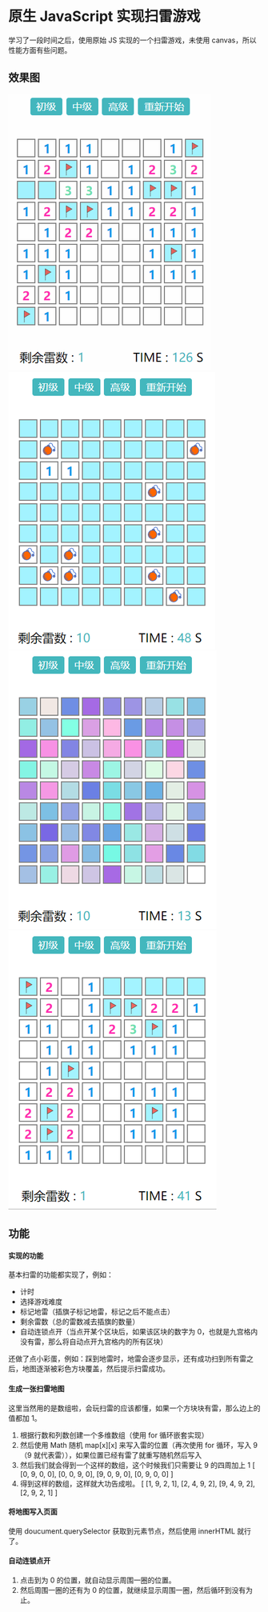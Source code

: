 # 原生 JavaScript 实现扫雷游戏

学习了一段时间之后，使用原始 JS 实现的一个扫雷游戏，未使用 canvas，所以性能方面有些问题。


## 效果图
![demo1](https://github.com/CaiJinyc/game-mineSweepinng/blob/master/img/demo1.gif)![demo2](https://github.com/CaiJinyc/game-mineSweepinng/blob/master/img/demo2.png)![demo3](https://github.com/CaiJinyc/game-mineSweepinng/blob/master/img/demo3.png)![demo4](https://github.com/CaiJinyc/game-mineSweepinng/blob/master/img/demo4.png)

## 功能
#### 实现的功能
基本扫雷的功能都实现了，例如：
* 计时
* 选择游戏难度
* 标记地雷（插旗子标记地雷，标记之后不能点击）
* 剩余雷数（总的雷数减去插旗的数量）
* 自动连锁点开（当点开某个区块后，如果该区块的数字为 0，也就是九宫格内没有雷，那么将自动点开九宫格内的所有区块）

还做了点小彩蛋，例如：踩到地雷时，地雷会逐步显示，还有成功扫到所有雷之后，地图逐渐被彩色方块覆盖，然后提示扫雷成功。


#### 生成一张扫雷地图
这里当然用的是数组啦，会玩扫雷的应该都懂，如果一个方块块有雷，那么边上的值都加 1。

1. 根据行数和列数创建一个多维数组（使用 for 循环嵌套实现）
2. 然后使用 Math 随机 map[x][x] 来写入雷的位置（再次使用 for 循环，写入 9（9 就代表雷）），如果位置已经有雷了就重写随机然后写入
3. 然后我们就会得到一个这样的数组，这个时候我们只需要让 9 的四周加上 1
   [ [0, 9, 0, 0],
     [0, 0, 9, 0],
     [9, 0, 9, 0],
     [0, 9, 0, 0] ]
4. 得到这样的数组，这样就大功告成啦。
  [  [1, 9, 2, 1],
     [2, 4, 9, 2],
     [9, 4, 9, 2],
     [2, 9, 2, 1]  ]


#### 将地图写入页面
使用 doucument.querySelector 获取到元素节点，然后使用 innerHTML 就行了。

#### 自动连锁点开
1. 点击到为 0 的位置，就自动显示周围一圈的位置。
2. 然后周围一圈的还有为 0 的位置，就继续显示周围一圈，然后循环到没有为止。
